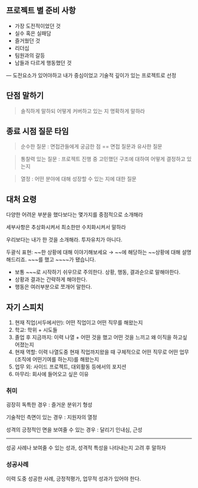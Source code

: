 ## 프로젝트 별 준비 사항

-   가장 도전적이었던 것
-   실수 혹은 실패담
-   즐거웠던 것
-   리더십
-   팀원과의 갈등
-   남들과 다르게 행동했던 것

— 도전요소가 있어야하고 내가 중심이었고 기술적 깊이가 있는 프로젝트로 선정

## 단점 말하기

> 솔직하게 말하되 어떻게 커버하고 있는 지 명확하게 말하라

## 종료 시점 질문 타임

> 순수한 질문 : 면접관들에게 궁금한 점 == 면접 질문과 유사한 질문

> 통찰력 있는 질문 : 프로젝트 진행 중 고민했던 구조에 대하여 어떻게 결정하고 있는지

> 열정 : 어떤 분야에 대해 성장할 수 있는 지에 대한 질문

## 대처 요령

다양한 어려운 부분을 했다보다는 몇가지를 중점적으로 소개해라

세부사항은 추상화시켜서 최소한만 수치화시켜서 말하라

우리보다는 내가 한 것을 소개해라. 투자유치가 아니다.

두괄식 표현: ~~한 상황에 대해 이야기해보세요 → ~~에 해당하는 ~~상황에 대해 설명해드리죠. ~~~를 했고 ~~~~가 됐습니다.

-   보통 ~~~로 시작하기 쉬우므로 주의한다. 상황, 행동, 결과순으로 말해야한다.
-   상황과 결과는 간략하게 해야한다.
-   행동은 여러부분으로 쪼개어 말한다.

## 자기 스피치

1.  현재 직업(서두에서만): 어떤 직업이고 어떤 직무를 해왔는지
2.  학교: 학위 + 시도들
3.  졸업 후 지금까지: 이력 나열 + 어떤 것을 했고 어떤 것을 느끼고 왜 이직을 하고싶어졌는지
4.  현재 역할: 이력 나열도중 현재 직업까지왔을 때 구체적으로 어떤 직무로 어떤 업무(조직에 어떤기여를 하는지)를 해왔는지
5.  업무 외: 사이드 프로젝트, 대외활동 등에서의 포지션
6.  마무리: 회사에 들어오고 싶은 이유

### 취미

굉장히 독특한 경우 : 즐거운 분위기 형성

기술적인 측면이 있는 경우 : 지원자의 열정

성격의 긍정적인 면을 보여줄 수 있는 경우 : 달리기 인내심, 근성

---

성공 사례나 보여줄 수 있는 성과, 성격적 특성을 나타내는지 고려 후 말하자

### 성공사례

이력 도중 성공한 사례, 긍정적평가, 업무적 성과가 있어야 한다.